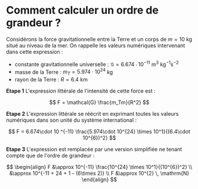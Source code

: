 # Comment calculer un ordre de grandeur ?

Considérons la force gravitationnelle entre la Terre et un corps de $m = 10$ kg situé au niveau de la mer.
On rappelle les valeurs numériques intervenant dans cette expression :
- constante gravitationnelle universelle : $\mathcal{G} = 6.674\cdot  10^{-11}$ m$^3$ kg$^{-1}$s$^{−2}$
- masse de la Terre : $m_T = 5.974\cdot 10 ^{24}$ kg
- rayon de la Terre : $R = 6.4$ km

**Etape 1** L'expression littérale de l'intensité de cette force est :

$$
F = \mathcal{G} \frac{m_Tm}{R^2}
$$

**Etape 2** L'expression littérale se réécrit en exprimant toutes les valeurs numériques dans son unité du système international :

$$
F = 6.674\cdot 10 ^{-11}  \frac{5.974\cdot 10^{24} \times 10^1}{(6.4\cdot 10^{6})^2}
$$

**Etape 3** L'expression est remplacée par une version simplifiée ne tenant compte que de l'ordre de grandeur :

$$
\begin{align}
F &\approx 10^{-11}  \frac{10^{24} \times 10^1}{(10^{6})^2} \\
  &\approx 10^{-11 + 24 + 1 - (6\times 2)} \\
F &\approx 10^{2} \, \mathrm{N}
\end{align}
$$
